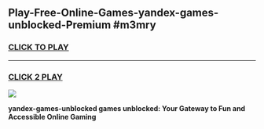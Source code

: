 
## Play-Free-Online-Games-yandex-games-unblocked-Premium #m3mry
<h3>
<a href="https://premium.freeplayer.one?title=yandex-games-unblocked&ref=8M">CLICK TO PLAY</a></h3>
<hr>

<h3>
<a href="https://premium.freeplayer.one?title=yandex-games-unblocked&ref=8M">CLICK 2 PLAY</a>
  
</h3>

<a href="https://premium.freeplayer.one?title=yandex-games-unblocked&ref=8M"><img src="https://clearcache.store/games.png"></a>


**yandex-games-unblocked games unblocked: Your Gateway to Fun and Accessible Online Gaming**
